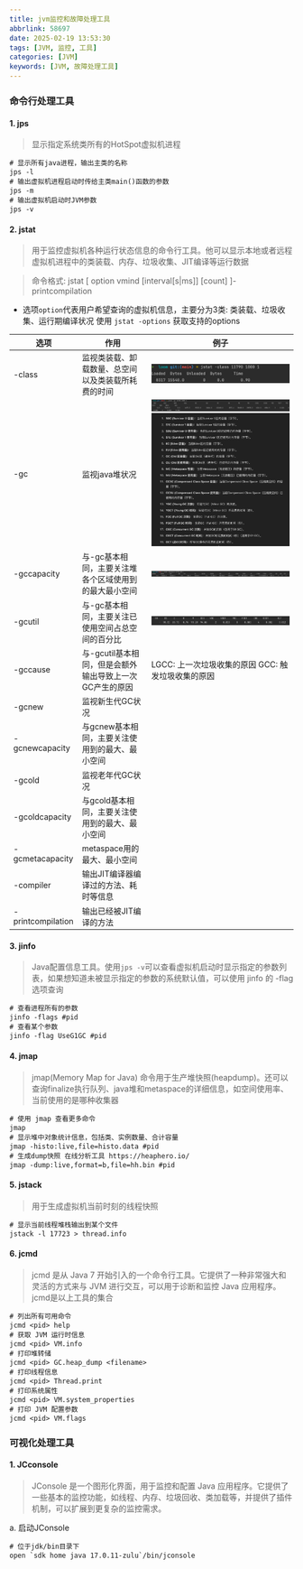 ```yaml
---
title: jvm监控和故障处理工具
abbrlink: 58697
date: 2025-02-19 13:53:30
tags: [JVM, 监控, 工具]
categories: [JVM]
keywords: [JVM, 故障处理工具]
---
```


### 命令行处理工具
#### 1. jps
> 显示指定系统类所有的HotSpot虚拟机进程
```shell
# 显示所有java进程，输出主类的名称
jps -l
# 输出虚拟机进程启动时传给主类main()函数的参数
jps -m 
# 输出虚拟机启动时JVM参数
jps -v
```

#### 2. jstat
> 用于监控虚拟机各种运行状态信息的命令行工具。他可以显示本地或者远程虚拟机进程中的类装载、内存、垃圾收集、JIT编译等运行数据

> 命令格式: jstat [ option vmind [interval[s|ms]] [count] ]-printcompilation

- 选项`option`代表用户希望查询的虚拟机信息，主要分为3类: 类装载、垃圾收集、运行期编译状况 使用 `jstat -options` 获取支持的options

| 选项              | 作用                               | 例子                                                       |
|-----------------|----------------------------------|----------------------------------------------------------|
| -class          | 监视类装载、卸载数量、总空间以及类装载所耗费的时间        | ![img.png](/images/jvm/img.png)                               |
| -gc             | 监视java堆状况                        | ![img.png](/images/jvm/img2.png)  ![img.png](/images/jvm/img3.png) |
| -gccapacity     | 与-gc基本相同，主要关注堆各个区域使用到的最大最小空间     | ![img.png](/images/jvm/img4.png)                              |
| -gcutil         | 与-gc基本相同，主要关注已使用空间占总空间的百分比       | ![img.png](/images/jvm/img5.png)                              |
| -gccause        | 与-gcutil基本相同，但是会额外输出导致上一次GC产生的原因 | LGCC: 上一次垃圾收集的原因 GCC: 触发垃圾收集的原因                          |
| -gcnew          | 监视新生代GC状况                        |                   |
| -gcnewcapacity  | 与gcnew基本相同，主要关注使用到的最大、最小空间       |                         |
| -gcold          | 监视老年代GC状况                        |                   |
| -gcoldcapacity  | 与gcold基本相同，主要关注使用到的最大、最小空间       |                         |
| -gcmetacapacity | metaspace用的最大、最小空间               |                         |
| -compiler       | 输出JIT编译器编译过的方法、耗时等信息             |                         |
| -printcompilation       | 输出已经被JIT编译的方法                    |                         |

#### 3. jinfo
> Java配置信息工具。使用`jps -v`可以查看虚拟机启动时显示指定的参数列表，如果想知道未被显示指定的参数的系统默认值，可以使用 jinfo 的 -flag 选项查询

```shell
# 查看进程所有的参数
jinfo -flags #pid
# 查看某个参数
jinfo -flag UseG1GC #pid
```

#### 4. jmap
> jmap(Memory Map for Java) 命令用于生产堆快照(heapdump)。还可以查询finalize执行队列、java堆和metaspace的详细信息，如空间使用率、当前使用的是哪种收集器
```shell
# 使用 jmap 查看更多命令
jmap 
# 显示堆中对象统计信息，包括类、实例数量、合计容量
jmap -histo:live,file=histo.data #pid
# 生成dump快照 在线分析工具 https://heaphero.io/
jmap -dump:live,format=b,file=hh.bin #pid
```

#### 5. jstack
> 用于生成虚拟机当前时刻的线程快照
```shell
# 显示当前线程堆栈输出到某个文件
jstack -l 17723 > thread.info
```

#### 6. jcmd
> jcmd 是从 Java 7 开始引入的一个命令行工具。它提供了一种非常强大和灵活的方式来与 JVM 进行交互，可以用于诊断和监控 Java 应用程序。jcmd是以上工具的集合
```shell
# 列出所有可用命令
jcmd <pid> help
# 获取 JVM 运行时信息
jcmd <pid> VM.info
# 打印堆转储
jcmd <pid> GC.heap_dump <filename>
# 打印线程信息
jcmd <pid> Thread.print
# 打印系统属性
jcmd <pid> VM.system_properties
# 打印 JVM 配置参数
jcmd <pid> VM.flags
```

### 可视化处理工具
#### 1. JCconsole
> JConsole 是一个图形化界面，用于监控和配置 Java 应用程序。它提供了一些基本的监控功能，如线程、内存、垃圾回收、类加载等，并提供了插件机制，可以扩展到更复杂的监控需求。

a. 启动JConsole
```shell
# 位于jdk/bin目录下
open `sdk home java 17.0.11-zulu`/bin/jconsole
```

